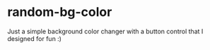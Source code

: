 # random-bg-color
Just a simple background color changer with a button control that I designed for fun :)

